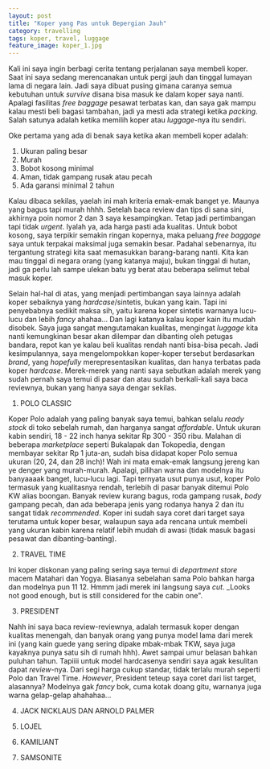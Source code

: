 ```yaml
---
layout: post
title: "Koper yang Pas untuk Bepergian Jauh"
category: travelling
tags: koper, travel, luggage
feature_image: koper_1.jpg
---  
```


Kali ini saya ingin berbagi cerita tentang perjalanan saya membeli koper. Saat ini saya sedang merencanakan untuk pergi jauh dan tinggal lumayan lama di negara lain. Jadi saya dibuat pusing gimana caranya semua kebutuhan untuk _survive_ disana bisa masuk ke dalam koper saya nanti. Apalagi fasilitas _free baggage_ pesawat terbatas kan, dan saya gak mampu kalau mesti beli bagasi tambahan, jadi ya mesti ada strategi ketika _packing_. Salah satunya adalah ketika memilih koper atau _luggage_-nya itu sendiri.

Oke pertama yang ada di benak saya ketika akan membeli koper adalah:
1. Ukuran paling besar
2. Murah
3. Bobot kosong minimal
4. Aman, tidak gampang rusak atau pecah
5. Ada garansi minimal 2 tahun

Kalau dibaca sekilas, yaelah ini mah kriteria emak-emak banget ye. Maunya yang bagus tapi murah hhhh. Setelah baca review dan tips di sana sini, akhirnya poin nomor 2 dan 3 saya kesampingkan. Tetap jadi pertimbangan tapi tidak _urgent_. Iyalah ya, ada harga pasti ada kualitas. Untuk bobot kosong, saya terpikir semakin ringan kopernya, maka peluang _free baggage_ saya untuk terpakai maksimal juga semakin besar. Padahal sebenarnya, itu tergantung strategi kita saat memasukkan barang-barang nanti. Kita kan mau tinggal di negara orang (yang katanya maju), bukan tinggal di hutan, jadi ga perlu lah sampe ulekan batu yg berat atau beberapa selimut tebal masuk koper.

Selain hal-hal di atas, yang menjadi pertimbangan saya lainnya adalah koper sebaiknya yang _hardcase_/sintetis, bukan yang kain. Tapi ini penyebabnya sedikit maksa sih, yaitu karena koper sintetis warnanya lucu-lucu dan lebih _fancy_ ahahaa... Dan lagi katanya kalau koper kain itu mudah disobek. Saya juga sangat mengutamakan kualitas, mengingat _luggage_ kita nanti kemungkinan besar akan dilempar dan dibanting oleh petugas bandara, repot kan ye kalau beli kualitas rendah nanti bisa-bisa pecah. Jadi kesimpulannya, saya mengelompokkan koper-koper tersebut berdasarkan _brand_, yang _hopefully_ merepresentasikan kualitas, dan hanya terbatas pada koper _hardcase_. Merek-merek yang nanti saya sebutkan adalah merek yang sudah pernah saya temui di pasar dan atau sudah berkali-kali saya baca reviewnya, bukan yang hanya saya dengar sekilas.

1. POLO CLASSIC


Koper Polo adalah yang paling banyak saya temui, bahkan selalu _ready stock_ di toko sebelah rumah, dan harganya sangat _affordable_. Untuk ukuran kabin sendiri, 18 - 22 inch hanya sekitar Rp 300 - 350 ribu. Malahan di beberapa _marketplace_ seperti Bukalapak dan Tokopedia, dengan membayar sekitar Rp 1 juta-an, sudah bisa didapat koper Polo semua ukuran (20, 24, dan 28 inch)! Wah ini mata emak-emak langsung jereng kan ye denger yang murah-murah. Apalagi, pilihan warna dan modelnya itu banyaaaak banget, lucu-lucu lagi. Tapi ternyata usut punya usut, koper Polo termasuk yang kualitasnya rendah, terlebih di pasar banyak ditemui Polo KW alias boongan. Banyak review kurang bagus, roda gampang rusak, _body_ gampang pecah, dan ada beberapa jenis yang rodanya hanya 2 dan itu sangat tidak _recommended_. Koper ini sudah saya coret dari target saya terutama untuk koper besar, walaupun saya ada rencana untuk membeli yang ukuran kabin karena relatif lebih mudah di awasi (tidak masuk bagasi pesawat dan dibanting-banting).

2. TRAVEL TIME


Ini koper diskonan yang paling sering saya temui di _department store_ macem Matahari dan Yogya. Biasanya sebelahan sama Polo bahkan harga dan modelnya pun 11 12. Hmmm jadi merek ini langsung saya _cut_. _Looks not good enough, but is still considered for the cabin one".

3. PRESIDENT

Nahh ini saya baca review-reviewnya, adalah termasuk koper dengan kualitas menengah, dan banyak orang yang punya model lama dari merek ini (yang kain guede yang sering dipake mbak-mbak TKW, saya juga kayaknya punya satu sih di rumah hhh). Awet sampai umur belasan bahkan puluhan tahun. Tapiiii untuk model hardcasenya sendiri saya agak kesulitan dapat _review_-nya. Dari segi harga cukup standar, tidak terlalu murah seperti Polo dan Travel Time. _However_, President teteup saya coret dari list target, alasannya? Modelnya gak _fancy_ bok, cuma kotak doang gitu, warnanya juga warna gelap-gelap ahahahaa...

4. JACK NICKLAUS DAN ARNOLD PALMER


5. LOJEL
6. KAMILIANT
7. SAMSONITE
